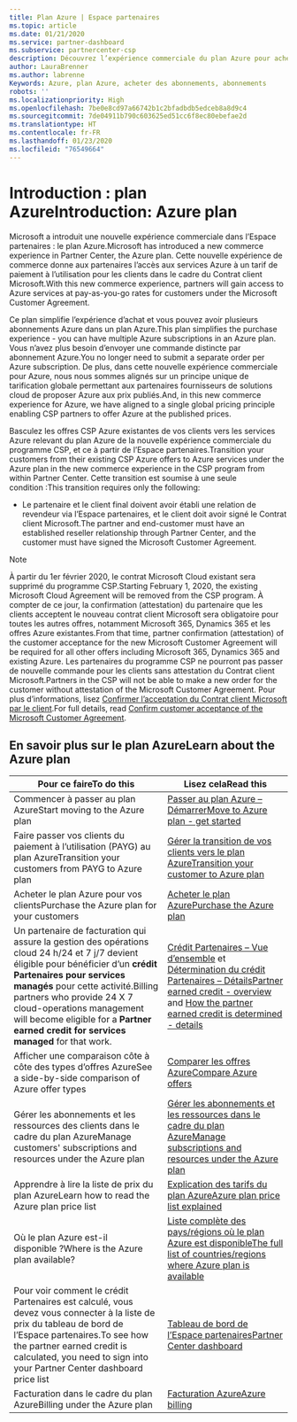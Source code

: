 ```yaml
---
title: Plan Azure | Espace partenaires
ms.topic: article
ms.date: 01/21/2020
ms.service: partner-dashboard
ms.subservice: partnercenter-csp
description: Découvrez l’expérience commerciale du plan Azure pour acheter des services Azure au tarif du paiement à l’utilisation pour les clients. Découvrez également les nouvelles exigences de sécurité.
author: LauraBrenner
ms.author: labrenne
Keywords: Azure, plan Azure, acheter des abonnements, abonnements
robots: ''
ms.localizationpriority: High
ms.openlocfilehash: 7be0e8cd97a66742b1c2bfadbdb5edceb8a8d9c4
ms.sourcegitcommit: 7de04911b790c603625ed51cc6f8ec80ebefae2d
ms.translationtype: HT
ms.contentlocale: fr-FR
ms.lasthandoff: 01/23/2020
ms.locfileid: "76549664"
---
```

# <a name="introduction-azure-plan"></a><span data-ttu-id="1873a-105">Introduction : plan Azure</span><span class="sxs-lookup"><span data-stu-id="1873a-105">Introduction: Azure plan</span></span>

<span data-ttu-id="1873a-106">Microsoft a introduit une nouvelle expérience commerciale dans l’Espace partenaires : le plan Azure.</span><span class="sxs-lookup"><span data-stu-id="1873a-106">Microsoft has introduced a new commerce experience in Partner Center, the Azure plan.</span></span>  <span data-ttu-id="1873a-107">Cette nouvelle expérience de commerce donne aux partenaires l’accès aux services Azure à un tarif de paiement à l’utilisation pour les clients dans le cadre du Contrat client Microsoft.</span><span class="sxs-lookup"><span data-stu-id="1873a-107">With this new commerce experience, partners will gain access to Azure services at pay-as-you-go rates for customers under the Microsoft Customer Agreement.</span></span>

<span data-ttu-id="1873a-108">Ce plan simplifie l’expérience d’achat et vous pouvez avoir plusieurs abonnements Azure dans un plan Azure.</span><span class="sxs-lookup"><span data-stu-id="1873a-108">This plan simplifies the purchase experience - you can have multiple Azure subscriptions in an Azure plan.</span></span> <span data-ttu-id="1873a-109">Vous n’avez plus besoin d’envoyer une commande distincte par abonnement Azure.</span><span class="sxs-lookup"><span data-stu-id="1873a-109">You no longer need to submit a separate order per Azure subscription.</span></span> <span data-ttu-id="1873a-110">De plus, dans cette nouvelle expérience commerciale pour Azure, nous nous sommes alignés sur un principe unique de tarification globale permettant aux partenaires fournisseurs de solutions cloud de proposer Azure aux prix publiés.</span><span class="sxs-lookup"><span data-stu-id="1873a-110">And, in this new commerce experience for Azure, we have aligned to a single global pricing principle enabling CSP partners to offer Azure at the published prices.</span></span>

<span data-ttu-id="1873a-111">Basculez les offres CSP Azure existantes de vos clients vers les services Azure relevant du plan Azure de la nouvelle expérience commerciale du programme CSP, et ce à partir de l’Espace partenaires.</span><span class="sxs-lookup"><span data-stu-id="1873a-111">Transition your customers from their existing CSP Azure offers to Azure services under the Azure plan in the new commerce experience in the CSP program from within Partner Center.</span></span> <span data-ttu-id="1873a-112">Cette transition est soumise à une seule condition :</span><span class="sxs-lookup"><span data-stu-id="1873a-112">This transition requires only the following:</span></span>

- <span data-ttu-id="1873a-113">Le partenaire et le client final doivent avoir établi une relation de revendeur via l’Espace partenaires, et le client doit avoir signé le Contrat client Microsoft.</span><span class="sxs-lookup"><span data-stu-id="1873a-113">The partner and end-customer must have an established reseller relationship through Partner Center, and the customer must have signed the Microsoft Customer Agreement.</span></span>

>[!Note]
><span data-ttu-id="1873a-114">À partir du 1er février 2020, le contrat Microsoft Cloud existant sera supprimé du programme CSP.</span><span class="sxs-lookup"><span data-stu-id="1873a-114">Starting February 1, 2020, the existing Microsoft Cloud Agreement will be removed from the CSP program.</span></span> <span data-ttu-id="1873a-115">À compter de ce jour, la confirmation (attestation) du partenaire que les clients acceptent le nouveau contrat client Microsoft sera obligatoire pour toutes les autres offres, notamment Microsoft 365, Dynamics 365 et les offres Azure existantes.</span><span class="sxs-lookup"><span data-stu-id="1873a-115">From that time, partner confirmation (attestation) of the customer acceptance for the new Microsoft Customer Agreement will be required for all other offers including Microsoft 365, Dynamics 365 and existing Azure.</span></span> <span data-ttu-id="1873a-116">Les partenaires du programme CSP ne pourront pas passer de nouvelle commande pour les clients sans attestation du Contrat client Microsoft.</span><span class="sxs-lookup"><span data-stu-id="1873a-116">Partners in the CSP will not be able to make a new order for the customer without attestation of the Microsoft Customer Agreement.</span></span> <span data-ttu-id="1873a-117">Pour plus d’informations, lisez [Confirmer l’acceptation du Contrat client Microsoft par le client](confirm-customer-agreement.md).</span><span class="sxs-lookup"><span data-stu-id="1873a-117">For full details, read [Confirm customer acceptance of the Microsoft Customer Agreement](confirm-customer-agreement.md).</span></span>


## <a name="learn-about-the-azure-plan"></a><span data-ttu-id="1873a-118">En savoir plus sur le plan Azure</span><span class="sxs-lookup"><span data-stu-id="1873a-118">Learn about the Azure plan</span></span>

|<span data-ttu-id="1873a-119">**Pour ce faire**</span><span class="sxs-lookup"><span data-stu-id="1873a-119">**To do this**</span></span>   |<span data-ttu-id="1873a-120">**Lisez cela**</span><span class="sxs-lookup"><span data-stu-id="1873a-120">**Read this**</span></span>   |
|------------------|---------------------|
|<span data-ttu-id="1873a-121">Commencer à passer au plan Azure</span><span class="sxs-lookup"><span data-stu-id="1873a-121">Start moving to the Azure plan</span></span>|[<span data-ttu-id="1873a-122">Passer au plan Azure – Démarrer</span><span class="sxs-lookup"><span data-stu-id="1873a-122">Move to Azure plan - get started</span></span>](azure-plan-get-started.md)
|<span data-ttu-id="1873a-123">Faire passer vos clients du paiement à l’utilisation (PAYG) au plan Azure</span><span class="sxs-lookup"><span data-stu-id="1873a-123">Transition your customers from PAYG to Azure plan</span></span>|[<span data-ttu-id="1873a-124">Gérer la transition de vos clients vers le plan Azure</span><span class="sxs-lookup"><span data-stu-id="1873a-124">Transition your customer to Azure plan</span></span>](azure-plan-transition.md)|
|<span data-ttu-id="1873a-125">Acheter le plan Azure pour vos clients</span><span class="sxs-lookup"><span data-stu-id="1873a-125">Purchase the Azure plan for your customers</span></span>|[<span data-ttu-id="1873a-126">Acheter le plan Azure</span><span class="sxs-lookup"><span data-stu-id="1873a-126">Purchase the Azure plan</span></span>](purchase-azure-plan.md)|
|<span data-ttu-id="1873a-127">Un partenaire de facturation qui assure la gestion des opérations cloud 24 h/24 et 7 j/7 devient éligible pour bénéficier d’un **crédit Partenaires pour services managés** pour cette activité.</span><span class="sxs-lookup"><span data-stu-id="1873a-127">Billing partners who provide 24 X 7 cloud-operations management will become eligible for a **Partner earned credit for services managed** for that work.</span></span>|<span data-ttu-id="1873a-128">[Crédit Partenaires – Vue d’ensemble](partner-earned-credit.md) et [Détermination du crédit Partenaires – Détails](partner-earned-credit-explanation.md)</span><span class="sxs-lookup"><span data-stu-id="1873a-128">[Partner earned credit - overview](partner-earned-credit.md) and [How the partner earned credit is determined - details](partner-earned-credit-explanation.md)</span></span>|
|<span data-ttu-id="1873a-129">Afficher une comparaison côte à côte des types d’offres Azure</span><span class="sxs-lookup"><span data-stu-id="1873a-129">See a side-by-side comparison of Azure offer types</span></span>|[<span data-ttu-id="1873a-130">Comparer les offres Azure</span><span class="sxs-lookup"><span data-stu-id="1873a-130">Compare Azure offers</span></span>](compare-azure-offers.md)|
|<span data-ttu-id="1873a-131">Gérer les abonnements et les ressources des clients dans le cadre du plan Azure</span><span class="sxs-lookup"><span data-stu-id="1873a-131">Manage customers' subscriptions and resources under the Azure plan</span></span>|[<span data-ttu-id="1873a-132">Gérer les abonnements et les ressources dans le cadre du plan Azure</span><span class="sxs-lookup"><span data-stu-id="1873a-132">Manage subscriptions and resources under the Azure plan</span></span>](azure-plan-manage.md)|
|<span data-ttu-id="1873a-133">Apprendre à lire la liste de prix du plan Azure</span><span class="sxs-lookup"><span data-stu-id="1873a-133">Learn how to read the Azure plan price list</span></span>   |[<span data-ttu-id="1873a-134">Explication des tarifs du plan Azure</span><span class="sxs-lookup"><span data-stu-id="1873a-134">Azure plan price list explained</span></span>](azure-plan-price-list.md)|
|<span data-ttu-id="1873a-135">Où le plan Azure est-il disponible ?</span><span class="sxs-lookup"><span data-stu-id="1873a-135">Where is the Azure plan available?</span></span>|[<span data-ttu-id="1873a-136">Liste complète des pays/régions où le plan Azure est disponible</span><span class="sxs-lookup"><span data-stu-id="1873a-136">The full list of countries/regions where Azure plan is available</span></span>](https://query.prod.cms.rt.microsoft.com/cms/api/am/binary/RE3QN0x)
|<span data-ttu-id="1873a-137">Pour voir comment le crédit Partenaires est calculé, vous devez vous connecter à la liste de prix du tableau de bord de l’Espace partenaires.</span><span class="sxs-lookup"><span data-stu-id="1873a-137">To see how the partner earned credit is calculated, you need to sign into your Partner Center dashboard price list</span></span>|[<span data-ttu-id="1873a-138">Tableau de bord de l’Espace partenaires</span><span class="sxs-lookup"><span data-stu-id="1873a-138">Partner Center dashboard</span></span>](https://partner.microsoft.com/en-us/dashboard/home)|
|<span data-ttu-id="1873a-139">Facturation dans le cadre du plan Azure</span><span class="sxs-lookup"><span data-stu-id="1873a-139">Billing under the Azure plan</span></span>|[<span data-ttu-id="1873a-140">Facturation Azure</span><span class="sxs-lookup"><span data-stu-id="1873a-140">Azure billing</span></span>](azure-plan-billing.md)| 




